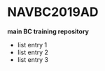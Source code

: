# NAVBC2019AD

<b>main BC training repository</b>
<ul>
<li>list entry 1</li>
<li>list entry 2</li>
<li>list entry 3</li>
</ul>
